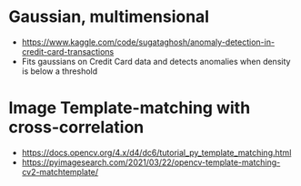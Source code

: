 
# Gaussian, multimensional

- https://www.kaggle.com/code/sugataghosh/anomaly-detection-in-credit-card-transactions
- Fits gaussians on Credit Card data and detects anomalies when density is below a threshold


# Image Template-matching with cross-correlation

- https://docs.opencv.org/4.x/d4/dc6/tutorial_py_template_matching.html
- https://pyimagesearch.com/2021/03/22/opencv-template-matching-cv2-matchtemplate/


